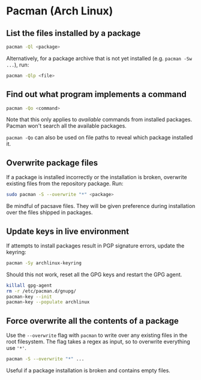 # Pacman (Arch Linux)

## List the files installed by a package

```sh
pacman -Ql <package>
```

Alternatively, for a package archive that is not yet installed (e.g.
`pacman -Sw ...`), run:

```sh
pacman -Qlp <file>
```

## Find out what program implements a command

```sh
pacman -Qo <command>
```

Note that this only applies to _available_ commands from installed packages.
Pacman won't search all the available packages.

`pacman -Qo` can also be used on file paths to reveal which package installed
it.

## Overwrite package files

If a package is installed incorrectly or the installation is broken, overwrite
existing files from the repository package. Run:

```sh
sudo pacman -S --overwrite "*" <package>
```

Be mindful of pacsave files. They will be given preference during installation
over the files shipped in packages.

## Update keys in live environment

If attempts to install packages result in PGP signature errors, update the
keyring:

```sh
pacman -Sy archlinux-keyring
```

Should this not work, reset all the GPG keys and restart the GPG agent.

```sh
killall gpg-agent
rm -r /etc/pacman.d/gnupg/
pacman-key --init
pacman-key --populate archlinux
```

## Force overwrite all the contents of a package

Use the `--overwrite` flag with `pacman` to write over any existing files in the
root filesystem. The flag takes a regex as input, so to overwrite everything use
`'*'`.

```sh
pacman -S --overwrite "*" ...
```

Useful if a package installation is broken and contains empty files.
